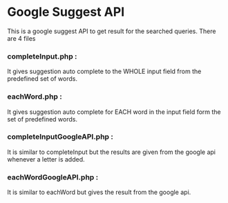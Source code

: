 # Google Suggest API

This is a google suggest API to get result for the searched queries.
There are 4 files 

### completeInput.php :
It gives suggestion auto complete to the WHOLE input field from the predefined set of words.
### eachWord.php :
It gives suggestion auto complete for EACH word in the input field form the set of predefined words.

### completeInputGoogleAPI.php :
It is similar to completeInput but the results are given from the google api whenever a letter is added.
### eachWordGoogleAPI.php :
It is similar to eachWord but gives the result from the google api.
